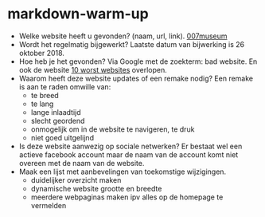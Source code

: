 # markdown-warm-up

* Welke website heeft u gevonden? (naam, url, link).
[007museum](http://www.007museum.com)
* Wordt het regelmatig bijgewerkt?
Laatste datum van bijwerking is 26 oktober 2018.
* Hoe heb je het gevonden?
Via Google met de zoekterm: bad website. En ook de website [10 worst websites](https://edit.co.uk/blog/top-10-worst-websites/) overlopen.
* Waarom heeft deze website updates of een remake nodig?
Een remake is aan te raden omwille van:
  * te breed
  * te lang
  * lange inlaadtijd
  * slecht geordend
  * onmogelijk om in de website te navigeren, te druk
  * niet goed uitgelijnd
* Is deze website aanwezig op sociale netwerken?
Er bestaat wel een actieve facebook account maar de naam van de account komt niet overeen met de naam van de website.
* Maak een lijst met aanbevelingen van toekomstige wijzigingen.
  * duidelijker overzicht maken
  * dynamische website grootte en breedte
  * meerdere webpaginas maken ipv alles op de homepage te vermelden
